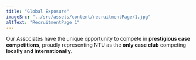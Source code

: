 ```yaml
---
title: "Global Exposure"
imageSrc: "../src/assets/content/recruitmentPage/1.jpg"
altText: "RecruitmentPage 1"
---
```

Our Associates have the unique opportunity to compete 
in **prestigious case competitions**, proudly representing NTU as the **only case club** competing **locally and internationally**.
